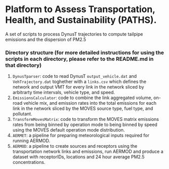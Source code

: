 # Platform to Assess Transportation, Health, and Sustainability (PATHS).

A set of scripts to process DynusT trajectories to compute tailpipe
emissions and the dispersion of PM2.5

### Directory structure (for more detailed instructions for using the scripts in each directory, please refer to the README.md in that directory)

1. `DynusTparser`: code to read DynusT `output_vehicle.dat` and
   `VehTrajectory.dat` toghether with a `links.csv` which defines the
   network and output VMT for every link in the network sliced by
   arbitrarty time intervals, vehicle type, and speed.
2. `EmissionsCalculator`: code to combine the link aggregated volume,
   on-road vehicle mix, and emission rates into the total emissions
   for each link in the network sliced by the MOVES source type, fuel
   type, and pollutant.
3. `TransformMovesMatrix`: code to transform the MOVES matrix
   emissions rates from being binned by operation mode to being binned
   by speed using the MOVES default operation mode distribution.
4. `AERMET`: a pipeline for preparing meteorological inputs required
   for running AERMOD.
5. `AERMOD`: a pipeline to create sources and receptors using the
   transportation network links and emissions, run AERMOD and produce
   a dataset with receptorIDs, locations and 24 hour average PM2.5
   concentrations.
